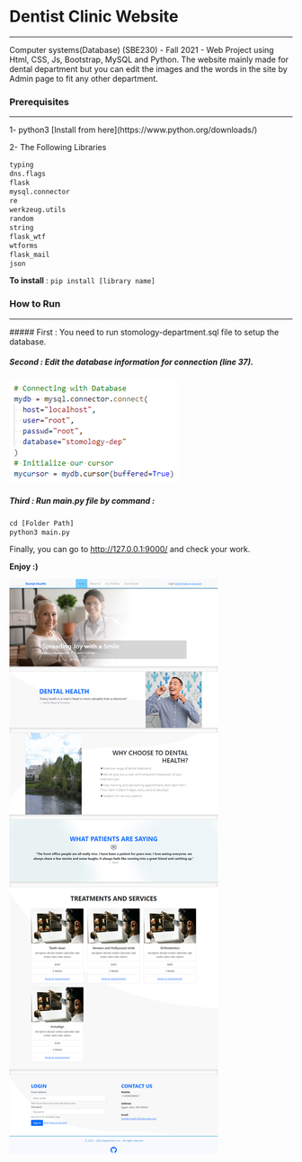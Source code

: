 # Dentist Clinic Website
<hr>
Computer systems(Database) (SBE230) - Fall 2021 - Web Project using Html, CSS, Js, Bootstrap, MySQL and Python.
The website mainly made for dental department but you can edit the images and the words in the site by Admin page to fit any other department.

### Prerequisites
<hr>
1- python3
[Install from here](https://www.python.org/downloads/)

2- The Following Libraries
```
typing
dns.flags
flask
mysql.connector
re
werkzeug.utils
random
string
flask_wtf
wtforms
flask_mail
json
```
**To install** :
`pip install [library name]`

### How to Run
<hr>
##### First : You need to run stomology-department.sql file to setup the database.

##### Second : Edit the database information for connection (line 37).
![Database Connection](https://github.com/MoErn854/Dentistry-Department-Website/blob/main/ReadMeimg/database.png)

##### Third : Run main.py file by command :
```
cd [Folder Path]
python3 main.py
```

Finally, you can go to http://127.0.0.1:9000/ and check your work.

**Enjoy :)**

![Website Capture](https://github.com/MoErn854/Dentistry-Department-Website/blob/main/ReadMeimg/Website.png)